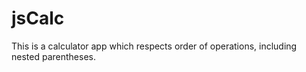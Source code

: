 # jsCalc
This is a calculator app which respects order of operations, including nested parentheses.
